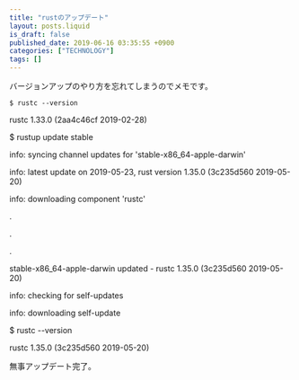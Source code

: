 ```yaml
---
title: "rustのアップデート"
layout: posts.liquid
is_draft: false
published_date: 2019-06-16 03:35:55 +0900
categories: ["TECHNOLOGY"]
tags: []
---
```


バージョンアップのやり方を忘れてしまうのでメモです。

    $ rustc --version

rustc 1.33.0 (2aa4c46cf 2019-02-28)

$ rustup update stable

info: syncing channel updates for 'stable-x86\_64-apple-darwin'

info: latest update on 2019-05-23, rust version 1.35.0 (3c235d560 2019-05-20)

info: downloading component 'rustc'

.

.

.

stable-x86\_64-apple-darwin updated - rustc 1.35.0 (3c235d560 2019-05-20)

info: checking for self-updates

info: downloading self-update

$ rustc --version

rustc 1.35.0 (3c235d560 2019-05-20)

無事アップデート完了。


